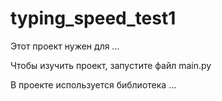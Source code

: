 # typing_speed_test1

Этот проект нужен для ...

Чтобы изучить проект, запустите файл main.ру

В проекте используется библиотека ...

